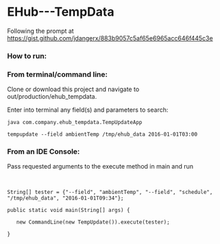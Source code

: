 # EHub---TempData
Following the prompt at https://gist.github.com/jdangerx/883b9057c5af65e6965acc646f445c3e

<h3> How to run: </h3> 

<h3> From terminal/command line: </h3> 
Clone or download this project and navigate to out/production/ehub_tempdata.






Enter into terminal any field(s) and parameters to search:
<pre><code>java com.company.ehub_tempdata.TempUpdateApp

tempupdate --field ambientTemp /tmp/ehub_data 2016-01-01T03:00
</code></pre>

<h3> From an IDE Console: </h3> 
Pass requested arguments to the execute method in main and run
<br></br>

<pre><code> 
String[] tester = {"--field", "ambientTemp", "--field", "schedule", "/tmp/ehub_data", "2016-01-01T09:34"};

public static void main(String[] args) {</br>
   new CommandLine(new TempUpdate()).execute(tester);</br>
} 
</code></pre>
